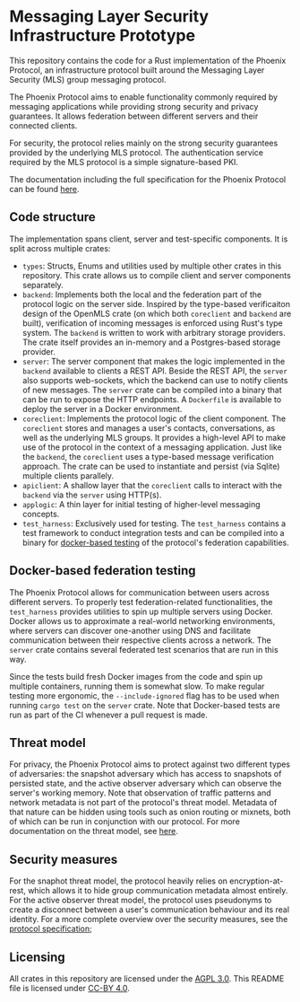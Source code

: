 # Messaging Layer Security Infrastructure Prototype

This repository contains the code for a Rust implementation of the Phoenix
Protocol, an infrastructure protocol built around the Messaging Layer Security
(MLS) group messaging protocol.

The Phoenix Protocol aims to enable functionality commonly required by messaging
applications while providing strong security and privacy guarantees. It allows
federation between different servers and their connected clients.

For security, the protocol relies mainly on the strong security guarantees
provided by the underlying MLS protocol. The authentication service required by
the MLS protocol is a simple signature-based PKI.

The documentation including the full specification for the Phoenix Protocol can
be found [here](https://docs.phnx.im).

## Code structure

The implementation spans client, server and test-specific components. It is
split across multiple crates:

- `types`: Structs, Enums and utilities used by multiple other crates in this
  repository. This crate allows us to compile client and server components
  separately.
- `backend`: Implements both the local and the federation part of the protocol
  logic on the server side. Inspired by the type-based verificaiton design of
  the OpenMLS crate (on which both `coreclient` and `backend` are built),
  verification of incoming messages is enforced using Rust's type system. The
  `backend` is written to work with arbitrary storage providers. The crate
  itself provides an in-memory and a Postgres-based storage provider.
- `server`: The server component that makes the logic implemented in the
  `backend` available to clients a REST API. Beside the REST API, the `server`
  also supports web-sockets, which the backend can use to notify clients of new
  messages. The `server` crate can be compiled into a binary that can be run to
  expose the HTTP endpoints. A `Dockerfile` is available to deploy the server in
  a Docker environment.
- `coreclient`: Implements the protocol logic of the client component. The
  `coreclient` stores and manages a user's contacts, conversations, as well as
  the underlying MLS groups. It provides a high-level API to make use of the
  protocol in the context of a messaging application. Just like the `backend`,
  the `coreclient` uses a type-based message verification approach. The crate
  can be used to instantiate and persist (via Sqlite) multiple clients
  parallely.
- `apiclient`: A shallow layer that the `coreclient` calls to interact with the
  `backend` via the `server` using HTTP(s).
- `applogic`: A thin layer for initial testing of higher-level messaging
  concepts.
- `test_harness`: Exclusively used for testing. The `test_harness` contains a
  test framework to conduct integration tests and can be compiled into a binary
  for [docker-based testing](#docker-based-federation-testing) of the protocol's
  federation capabilities.

## Docker-based federation testing

The Phoenix Protocol allows for communication between users across different
servers. To properly test federation-related functionalities, the `test_harness`
provides utilities to spin up multiple servers using Docker. Docker allows us to
approximate a real-world networking environments, where servers can discover
one-another using DNS and facilitate communication between their respective
clients across a network. The `server` crate contains several federated test
scenarios that are run in this way.

Since the tests build fresh Docker images from the code and spin up multiple
containers, running them is somewhat slow. To make regular testing more
ergonomic, the `--include-ignored` flag has to be used when running `cargo test`
on the `server` crate. Note that Docker-based tests are run as part of the CI
whenever a pull request is made.

## Threat model

For privacy, the Phoenix Protocol aims to protect against two different types of
adversaries: the snapshot adversary which has access to snapshots of persisted
state, and the active observer adversary which can observe the server's working
memory. Note that observation of traffic patterns and network metadata is not
part of the protocol's threat model. Metadata of that nature can be hidden using
tools such as onion routing or mixnets, both of which can be run in conjunction
with our protocol. For more documentation on the threat model, see
[here](https://docs.phnx.im/threat_model.html).

## Security measures

For the snaphot threat model, the protocol heavily relies on
encryption-at-rest, which allows it to hide group communication metadata almost
entirely. For the active observer threat model, the protocol uses pseudonyms to
create a disconnect between a user's communication behaviour and its real
identity. For a more complete overview over the security measures, see the
[protocol specification](https://docs.phnx.im/spec.html);

## Licensing

All crates in this repository are licensed under the [AGPL 3.0](https://www.gnu.org/licenses/agpl-3.0.html). This README file is licensed under [CC-BY 4.0](https://creativecommons.org/licenses/by/4.0/).
